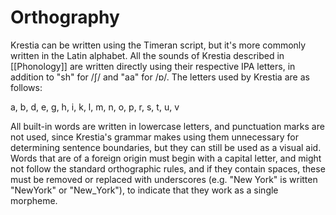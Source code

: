 # Orthography
Krestia can be written using the Timeran script, but it's more commonly written in the Latin alphabet. All the sounds of Krestia described in [[Phonology]] are written directly using their respective IPA letters, in addition to "sh" for /ʃ/ and "aa" for /ɒ/. The letters used by Krestia are as follows:

a, b, d, e, g, h, i, k, l, m, n, o, p, r, s, t, u, v

All built-in words are written in lowercase letters, and punctuation marks are not used, since Krestia's grammar makes using them unnecessary for determining sentence boundaries, but they can still be used as a visual aid. Words that are of a foreign origin must begin with a capital letter, and might not follow the standard orthographic rules, and if they contain spaces, these must be removed or replaced with underscores (e.g. "New York" is written "NewYork" or "New_York"), to indicate that they work as a single morpheme.